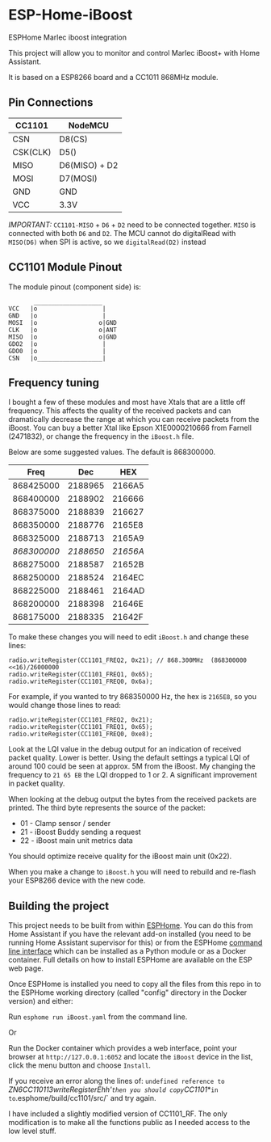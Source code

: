 # ESP-Home-iBoost
ESPHome Marlec iboost integration

This project will allow you to monitor and control Marlec iBoost+ with Home Assistant.

It is based on a ESP8266 board and a CC1011 868MHz module.

## Pin Connections

| CC1101  | NodeMCU       |
|---------|---------------|
| CSN     | D8(CS)        |
| CSK(CLK)| D5()          |
| MISO    | D6(MISO) + D2 |
| MOSI    | D7(MOSI)      |
| GND     | GND           |
| VCC     | 3.3V          |

_IMPORTANT:_ `CC1101-MISO` + `D6` + `D2` need to be connected together.  `MISO` is connected with both `D6` and `D2`. The MCU cannot do digitalRead with `MISO(D6)` when SPI is active, so we `digitalRead(D2)` instead

## CC1101 Module Pinout

The module pinout (component side) is:
```
       ___________________
VCC   |o                  |
GND   |o                  |  
MOSI  |o                 o|GND
CLK   |o                 o|ANT
MISO  |o                 o|GND
GDO2  |o                  |
GDO0  |o                  |
CSN   |o__________________|
```

## Frequency tuning

I bought a few of these modules and most have Xtals that are a little off frequency.  This affects the quality of the received packets and can dramatically decrease the range at which you can receive packets from the iBoost.
You can buy a better Xtal like Epson X1E0000210666 from Farnell (2471832), or change the frequency in the `iBoost.h` file.

Below are some suggested values.  The default is 868300000.

|    Freq   | Dec     | HEX    |
|:---------:|---------|--------|
| 868425000 | 2188965 | 2166A5 |
| 868400000 | 2188902 | 216666 |
| 868375000 | 2188839 | 216627 |
| 868350000 | 2188776 | 2165E8 |
| 868325000 | 2188713 | 2165A9 |
| *868300000* | *2188650* | *21656A* |
| 868275000 | 2188587 | 21652B |
| 868250000 | 2188524 | 2164EC |
| 868225000 | 2188461 | 2164AD |
| 868200000 | 2188398 | 21646E |
| 868175000 | 2188335 | 21642F |

To make these changes you will need to edit `iBoost.h` and change these lines:

```
radio.writeRegister(CC1101_FREQ2, 0x21); // 868.300MHz  (868300000 <<16)/26000000
radio.writeRegister(CC1101_FREQ1, 0x65);
radio.writeRegister(CC1101_FREQ0, 0x6a);
```

For example, if you wanted to try 868350000 Hz, the hex is `2165E8`, so you would change those lines to read:
```
radio.writeRegister(CC1101_FREQ2, 0x21);
radio.writeRegister(CC1101_FREQ1, 0x65);
radio.writeRegister(CC1101_FREQ0, 0xe8);
```

Look at the LQI value in the debug output for an indication of received packet quality.  Lower is better.  Using the default settings a typical LQI of around 100 could be seen at approx. 5M from the iBoost.  My changing the frequency to `21 65 EB` the LQI dropped to 1 or 2.  A significant improvement in packet quality.

When looking at the debug output the bytes from the received packets are printed. The third byte represents the source of the packet:

- 01 - Clamp sensor / sender
- 21 - iBoost Buddy sending a request
- 22 - iBoost main unit metrics data

You should optimize receive quality for the iBoost main unit (0x22).

When you make a change to `iBoost.h` you will need to rebuild and re-flash your ESP8266 device with the new code.

## Building the project

This project needs to be built from within [ESPHome](https://esphome.io/).  You can do this from Home Assistant if you have the relevant add-on installed (you need to be running Home Assistant supervisor for this) or from the ESPHome [command line interface](https://esphome.io/guides/getting_started_command_line.html) which can be installed as a Python module or as a Docker container.  Full details on how to install ESPHome are available on the ESP web page.

Once ESPHome is installed you need to copy all the files from this repo in to the ESPHome working directory (called "config" directory in the Docker version) and either:

Run `esphome run iBoost.yaml` from the command line.

Or

Run the Docker container which provides a web interface, point your browser at `http://127.0.0.1:6052` and locate the `iBoost` device in the list, click the menu button and choose `Install`.

If you receive an error along the lines of:
`undefined reference to `_ZN6CC110113writeRegisterEhh'`
then you should copy `CC1101_*` in to `.esphome/build/cc1101/src/` and try again.

I have included a slightly modified version of CC1101_RF.  The only modification is to make all the functions public as I needed access to the low level stuff.

